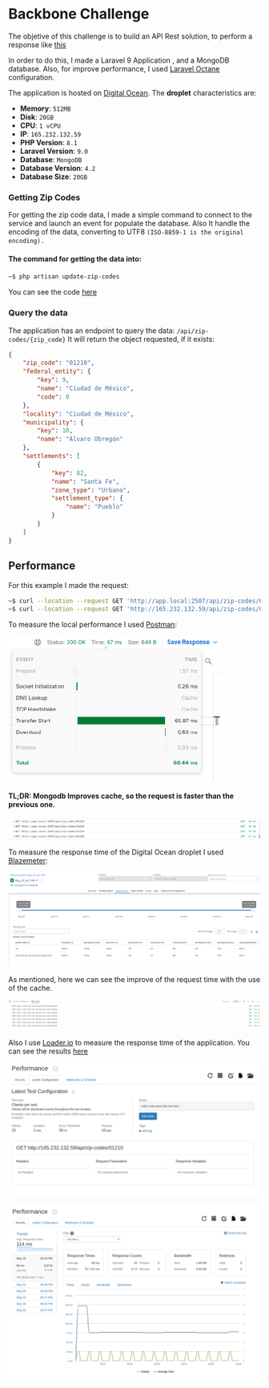 # Backbone Challenge

The objetive of this challenge is to build an API Rest solution, to perform a response
like [this](https://jobs.backbonesystems.io/api/zip-codes/99960)

In order to do this, I made a Laravel 9 Application , and a MongoDB database. 
Also, for improve performance, I used [Laravel Octane](https://laravel.com/docs/9.x/octane) configuration.

The application is hosted on [Digital Ocean](https://www.digitalocean.com/).
The **droplet** characteristics are:

* **Memory**: `512MB`
* **Disk**: `20GB`
* **CPU**: `1 vCPU`
* **IP**: `165.232.132.59`
* **PHP Version**: `8.1`
* **Laravel Version**: `9.0`
* **Database**: `MongoDB`
* **Database Version**: `4.2`
* **Database Size**: `20GB`


### Getting Zip Codes 
For getting the zip code data, I made a simple command to connect to the service and 
launch an event for populate the database. Also It handle the encoding of the data, converting 
to UTF8 `(ISO-8859-1 is the original encoding).`
#### The command for getting the data into:
```bash
~$ php artisan update-zip-codes
```

You can see the code [here](app/Console/Commands/UpdateZipCodes.php)

### Query the data
The application has an endpoint to query the data: `/api/zip-codes/{zip_code}`
It will return the object requested, if it exists:

```json
{
    "zip_code": "01210",
    "federal_entity": {
        "key": 9,
        "name": "Ciudad de México",
        "code": 0
    },
    "locality": "Ciudad de México",
    "municipality": {
        "key": 10,
        "name": "Álvaro Obregón"
    },
    "settlements": [
        {
            "key": 82,
            "name": "Santa Fe",
            "zone_type": "Urbano",
            "settlement_type": {
                "name": "Pueblo"
            }
        }
    ]
}
``` 

## Performance

For this example I made the request:

```bash
~$ curl --location --request GET 'http://app.local:2507/api/zip-codes/01210'
~$ curl --location --request GET 'http://165.232.132.59/api/zip-codes/01210'
```

To measure the local performance I used [Postman](https://www.getpostman.com/):

![img_3.png](images/img_3.png)

#### TL;DR: Mongodb Improves cache, so the request is faster than the previous one.

![img_2.png](images/img_2.png)

To measure the response time of the Digital Ocean droplet I used [Blazemeter](https://blazemeter.com):

![img.png](images/img.png)

As mentioned, here we can see the improve of the request time with the use of the cache.

![img_4.png](images/img_4.png)

Also I use [Loader.io](https://loader.io/) to measure the response time of the application. You can see the results [here](https://bit.ly/3LyrTde)

![img_6.png](images/img_6.png)

![img_5.png](images/img_5.png)



